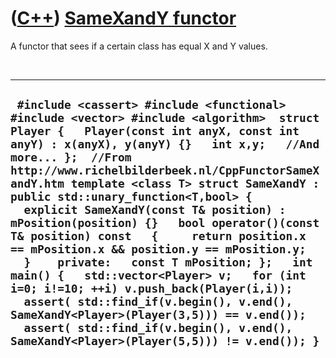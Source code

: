 # ([C++](Cpp.md)) [SameXandY functor](CppFunctorSameXandY.md)

A functor that sees if a certain class has equal X and Y values.

 

  --------------------------------------------------------------------------------------------------------------------------------------------------------------------------------------------------------------------------------------------------------------------------------------------------------------------------------------------------------------------------------------------------------------------------------------------------------------------------------------------------------------------------------------------------------------------------------------------------------------------------------------------------------------------------------------------------------------------------------------------------------------------------------------------------------------------------------------------------------
  ` #include <cassert> #include <functional> #include <vector> #include <algorithm>  struct Player {   Player(const int anyX, const int anyY) : x(anyX), y(anyY) {}   int x,y;   //And more... };  //From http://www.richelbilderbeek.nl/CppFunctorSameXandY.htm template <class T> struct SameXandY : public std::unary_function<T,bool> {   explicit SameXandY(const T& position) : mPosition(position) {}   bool operator()(const T& position) const   {     return position.x == mPosition.x && position.y == mPosition.y;   }    private:   const T mPosition; };   int main() {   std::vector<Player> v;   for (int i=0; i!=10; ++i) v.push_back(Player(i,i));    assert( std::find_if(v.begin(), v.end(), SameXandY<Player>(Player(3,5))) == v.end());   assert( std::find_if(v.begin(), v.end(), SameXandY<Player>(Player(5,5))) != v.end()); }`
  --------------------------------------------------------------------------------------------------------------------------------------------------------------------------------------------------------------------------------------------------------------------------------------------------------------------------------------------------------------------------------------------------------------------------------------------------------------------------------------------------------------------------------------------------------------------------------------------------------------------------------------------------------------------------------------------------------------------------------------------------------------------------------------------------------------------------------------------------------

 

 

 

 

 

 

